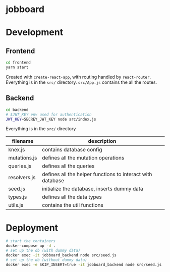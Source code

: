 # jobboard

Development
===========

Frontend
--------
```bash
cd frontend
yarn start
```

Created with `create-react-app`, with routing handled by `react-router`. Everything is in the `src/` directory. `src/App.js` contains the all the routes.


Backend
-------
```bash
cd backend
# $JWT_KEY env used for authentication
JWT_KEY=SECREY_JWT_KEY node src/index.js
```

Everything is in the `src/` directory

filename     | description
-------------| ---
knex.js      | contains database config
mutations.js | defines all the mutation operations
queries.js   | defines all the queries
resolvers.js | defines all the helper functions to interact with database
seed.js      | initialize the database, inserts dummy data
types.js     | defines all the data types
utils.js     | contains the util functions

Deployment
===========
```bash
# start the containers
docker-compose up -d .
# set up the db (with dummy data)
docker exec -it jobboard_backend node src/seed.js
# set up the db (without dummy data)
docker exec -e SKIP_INSERT=true -it jobboard_backend node src/seed.js
```
